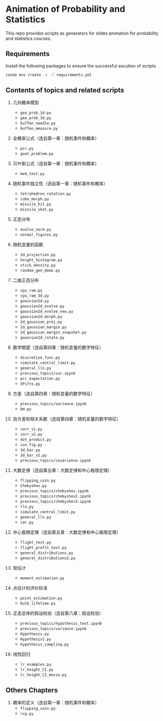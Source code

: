 # Animation of Probability and Statistics

This repo provides scripts as generators for slides animation for probability and statistics courses.

## Requirements

Install the following packages to ensure the successful excution of scripts
```bash
conda env create -y -f requirements.yml
```

## Contents of topics and related scripts

1. 几何概率模型
    - `geo_prob_1d.py`
    - `geo_prob_3d.py`
    - `buffen_needle.py`
    - `buffen_measure.py`

2. 全概率公式（选自第一章：随机事件和概率）
   - `pcr.py`
   - `goat_problem.py`

3. 贝叶斯公式（选自第一章：随机事件和概率）
   - `med_test.py`

4. 随机事件独立性（选自第一章：随机事件和概率）
   - `tetrahedron_rotation.py`
   - `cube_morph.py`
   - `missile_hit.py`
   - `missile_shot.py`

7. 正态分布
    - `evolve_norm.py`
    - `normal_figures.py`

8. 随机变量的函数
    - `3d_projection.py`
    - `height_histogram.py`
    - `stick_density.py`
    - `random_gen_demo.py`

9. 二维正态分布
    - `cpu_ram.py`
    - `cpu_ram_3d.py`
    - `gaussian2d.py`
    - `gaussian2d_evolve.py`
    - `gaussian2d_evolve_new.py`
    - `gaussian2d_morph.py`
    - `2d_gaussian_proj.py`
    - `2d_gaussian_margin.py`
    - `2d_gaussian_margin_snapshot.py`
    - `gaussian2d_rotate.py`

10. 数学期望（选自第四章：随机变量的数字特征）
    - `discretize_func.py`
    - `simulate_central_limit.py`
    - `general_lln.py`
    - `previous_topics/car.ipynb`
    - `pcr_expectation.py`
    - `SPitts.py`

11. 方差（选自第四章：随机变量的数字特征）
    - `previous_topics/variance.ipynb`
    - `bm.py`

12. 协方差和相关系数（选自第四章：随机变量的数字特征）
    - `corr_v1.py`
    - `corr_v2.py`
    - `dot_product.py`
    - `cov_fig.py`
    - `3d_bar.py`
    - `3d_bar_v2.py`
    - `previous_topics/covariance.ipynb`

13. 大数定律（选自第五章：大数定律和中心极限定理）
    - `flipping_coin.py`
    - `Chebyshev.py`
    - `previous_topics/chebyshev.ipynb`
    - `previous_topics/chebyshev2.ipynb`
    - `previous_topics/chebyshev3.ipynb`
    - `lln.py`
    - `simulate_central_limit.py`
    - `general_lln.py`
    - `car.py`

14. 中心极限定理（选自第五章：大数定律和中心极限定理）
    - `flight_test.py`
    - `flight_profit_test.py`
    - `general_distributions.py`
    - `general_distributions2.py`

15. 矩估计
    - `moment_estimation.py`

17. 点估计的评价标准
    - `point_estimation.py`
    - `bulb_lifetime.py`

19. 正态总体的假设检验（选自第八章：假设检验）
    - `previous_topics/hypothesis_test.ipynb`
    - `previous_topics/variance.ipynb`
    - `Hypothesis.py`
    - `Hypothesis1.py`
    - `hypothesis_sampling.py`

20. 线性回归
    - `lr_examples.py`
    - `lr_height_CI.py`
    - `lr_height_CI_movie.py`

## Others Chapters

1. 概率的定义（选自第一章：随机事件和概率）
    - `flipping_coin.py`
    - `rcp.py`